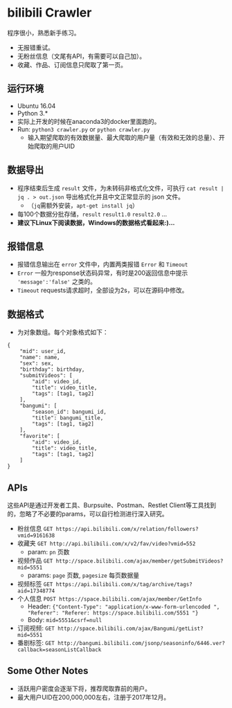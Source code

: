 # bilibili Crawler
程序很小，熟悉新手练习。


- 无报错重试。
- 无粉丝信息（文尾有API，有需要可以自己加）。
- 收藏、作品、订阅信息只爬取了第一页。


## 运行环境
- Ubuntu 16.04
- Python 3.*
- 实际上开发的时候在anaconda3的docker里面跑的。
- Run: `python3 crawler.py` or `python crawler.py`
  - 输入期望爬取的有效数据量、最大爬取的用户量（有效和无效的总量）、开始爬取的用户UID


## 数据导出
- 程序结束后生成 `result` 文件，为未转码非格式化文件，可执行 `cat result | jq . > out.json` 导出格式化并且中文正常显示的 json 文件。
  - （`jq`需额外安装，`apt-get install jq`）
- 每100个数据分批存储，`result` `result1.0` `result2.0` ...
- **建议下Linux下阅读数据，Windows的数据格式看起来:)...**


## 报错信息
- 报错信息输出在 `error` 文件中，内置两类报错 `Error` 和 `Timeout`
- `Error` 一般为response状态码异常，有时是200返回信息中提示 `'message':'false'` 之类的。
- `Timeout` requests请求超时，全部设为2s，可以在源码中修改。


## 数据格式
- 为对象数组。每个对象格式如下：


```
{
	"mid": user_id,
	"name": name,
	"sex": sex,
	"birthday": birthday,
	"submitVideos": [
		"aid": video_id,
		"title": video_title,
		"tags": [tag1, tag2]
	],
	"bangumi": [
		"season_id": bangumi_id,
		"title": bangumi_title,
		"tags": [tag1, tag2]
	],
	"favorite": [
		"aid": video_id,
		"title": video_title,
		"tags": [tag1, tag2]
	]
}
```


## APIs 
这些API是通过开发者工具、Burpsuite、Postman、Restlet Client等工具找到的，忽略了不必要的params，可以自行检测进行深入研究。


- 粉丝信息 `GET https://api.bilibili.com/x/relation/followers?vmid=9161638`
- 收藏夹 `GET http://api.bilibili.com/x/v2/fav/video?vmid=552`
	- param: `pn` 页数
- 视频作品 `GET http://space.bilibili.com/ajax/member/getSubmitVideos?mid=5551`
	- params: `page` 页数, `pagesize` 每页数据量
- 视频标签 `GET https://api.bilibili.com/x/tag/archive/tags?aid=17348774`
- 个人信息 `POST https://space.bilibili.com/ajax/member/GetInfo`
	- Header: `{"Content-Type": "application/x-www-form-urlencoded
", "Referer": "Referer: https://space.bilibili.com/5551
"}`
	- Body: `mid=5551&csrf=null`
- 订阅视频: `GET http://space.bilibili.com/ajax/Bangumi/getList?mid=5551`
- 番剧标签: `GET http://bangumi.bilibili.com/jsonp/seasoninfo/6446.ver?callback=seasonListCallback`


## Some Other Notes
- 活跃用户密度会逐渐下将，推荐爬取靠前的用户。
- 最大用户UID在200,000,000左右，注册于2017年12月。

